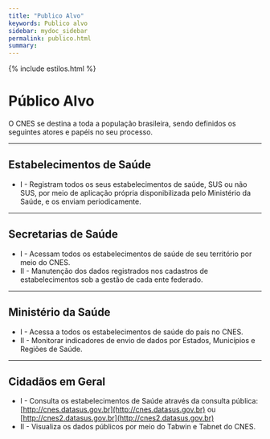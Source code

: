 ```yaml
---
title: "Publico Alvo"
keywords: Publico alvo
sidebar: mydoc_sidebar
permalink: publico.html
summary: 
---
```


{% include estilos.html %}




# Público Alvo

O CNES se destina a toda a população brasileira, sendo definidos os seguintes atores e papéis no seu processo.

---

## Estabelecimentos de Saúde

- I - Registram todos os seus estabelecimentos de saúde, SUS ou não SUS, por meio de aplicação própria disponibilizada pelo Ministério da Saúde, e os enviam periodicamente.

---

## Secretarias de Saúde

- I - Acessam todos os estabelecimentos de saúde de seu território por meio do CNES.
- II - Manutenção dos dados registrados nos cadastros de estabelecimentos sob a gestão de cada ente federado.

---

## Ministério da Saúde

- I - Acessa a todos os estabelecimentos de saúde do país no CNES.
- II - Monitorar indicadores de envio de dados por Estados, Municípios e Regiões de Saúde.

---

## Cidadãos em Geral

- I - Consulta os estabelecimentos de Saúde através da consulta pública: [http://cnes.datasus.gov.br](http://cnes.datasus.gov.br) ou [http://cnes2.datasus.gov.br](http://cnes2.datasus.gov.br)
- II - Visualiza os dados públicos por meio do Tabwin e Tabnet do CNES.
